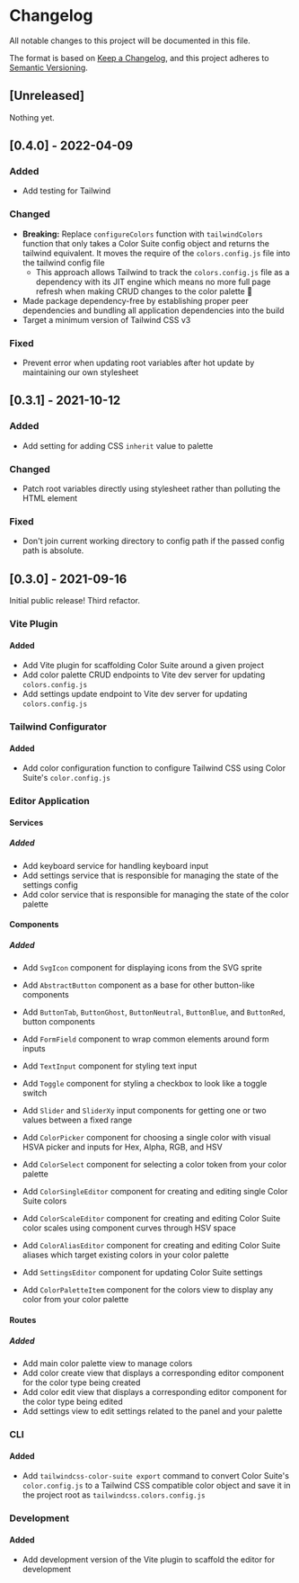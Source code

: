 # Changelog
All notable changes to this project will be documented in this file.

The format is based on [Keep a Changelog](https://keepachangelog.com/en/1.0.0/),
and this project adheres to [Semantic Versioning](https://semver.org/spec/v2.0.0.html).

## [Unreleased]

Nothing yet.

## [0.4.0] - 2022-04-09

### Added
- Add testing for Tailwind

### Changed
- **Breaking:** Replace `configureColors` function with `tailwindColors` function that only takes a Color Suite config object and returns the tailwind equivalent. It moves the require of the `colors.config.js` file into the tailwind config file
  - This approach allows Tailwind to track the `colors.config.js` file as a dependency with its JIT engine which means no more full page refresh when making CRUD changes to the color palette 🎉
- Made package dependency-free by establishing proper peer dependencies and bundling all application dependencies into the build
- Target a minimum version of Tailwind CSS v3

### Fixed
- Prevent error when updating root variables after hot update by maintaining our own stylesheet

## [0.3.1] - 2021-10-12

### Added
- Add setting for adding CSS `inherit` value to palette

### Changed
- Patch root variables directly using stylesheet rather than polluting the HTML element

### Fixed
- Don't join current working directory to config path if the passed config path is absolute.

## [0.3.0] - 2021-09-16

Initial public release! Third refactor.

### Vite Plugin
#### Added
- Add Vite plugin for scaffolding Color Suite around a given project
- Add color palette CRUD endpoints to Vite dev server for updating `colors.config.js`
- Add settings update endpoint to Vite dev server for updating `colors.config.js`

### Tailwind Configurator
#### Added
- Add color configuration function to configure Tailwind CSS using Color Suite's `color.config.js`
### Editor Application

#### Services

##### Added
- Add keyboard service for handling keyboard input
- Add settings service that is responsible for managing the state of the settings config
- Add color service that is responsible for managing the state of the color palette

#### Components

##### Added
- Add `SvgIcon` component for displaying icons from the SVG sprite

- Add `AbstractButton` component as a base for other button-like components
- Add `ButtonTab`, `ButtonGhost`, `ButtonNeutral`, `ButtonBlue`, and `ButtonRed`, button components

- Add `FormField` component to wrap common elements around form inputs
- Add `TextInput` component for styling text input
- Add `Toggle` component for styling a checkbox to look like a toggle switch
- Add `Slider` and `SliderXy` input components for getting one or two values between a fixed range
- Add `ColorPicker` component for choosing a single color with visual HSVA picker and inputs for Hex, Alpha, RGB, and HSV
- Add `ColorSelect` component for selecting a color token from your color palette

- Add `ColorSingleEditor` component for creating and editing single Color Suite colors
- Add `ColorScaleEditor` component for creating and editing Color Suite color scales using component curves through HSV space
- Add `ColorAliasEditor` component for creating and editing Color Suite aliases which target existing colors in your color palette
- Add `SettingsEditor` component for updating Color Suite settings

- Add `ColorPaletteItem` component for the colors view to display any color from your color palette

#### Routes

##### Added
- Add main color palette view to manage colors
- Add color create view that displays a corresponding editor component for the color type being created
- Add color edit view that displays a corresponding editor component for the color type being edited
- Add settings view to edit settings related to the panel and your palette

### CLI

#### Added
- Add `tailwindcss-color-suite export` command to convert Color Suite's `color.config.js` to a Tailwind CSS compatible color object and save it in the project root as `tailwindcss.colors.config.js`

### Development

#### Added
- Add development version of the Vite plugin to scaffold the editor for development

